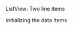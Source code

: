 ListView: Two line items
<snippet id='ext-listview-map-header-html'/>

Initializing the data Items
<snippet id='ext-listview-map-header-code'/>